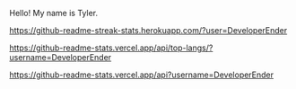 Hello! My name is Tyler.

https://github-readme-streak-stats.herokuapp.com/?user=DeveloperEnder

https://github-readme-stats.vercel.app/api/top-langs/?username=DeveloperEnder

https://github-readme-stats.vercel.app/api?username=DeveloperEnder
